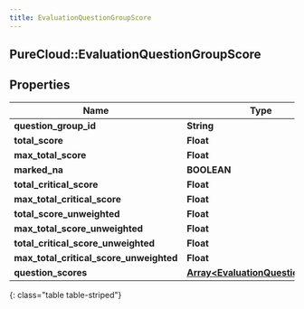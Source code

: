 ```yaml
---
title: EvaluationQuestionGroupScore
---
```

## PureCloud::EvaluationQuestionGroupScore

## Properties

|Name | Type | Description | Notes|
|------------ | ------------- | ------------- | -------------|
| **question_group_id** | **String** |  | [optional] |
| **total_score** | **Float** |  | [optional] |
| **max_total_score** | **Float** |  | [optional] |
| **marked_na** | **BOOLEAN** |  | [optional] |
| **total_critical_score** | **Float** |  | [optional] |
| **max_total_critical_score** | **Float** |  | [optional] |
| **total_score_unweighted** | **Float** |  | [optional] |
| **max_total_score_unweighted** | **Float** |  | [optional] |
| **total_critical_score_unweighted** | **Float** |  | [optional] |
| **max_total_critical_score_unweighted** | **Float** |  | [optional] |
| **question_scores** | [**Array&lt;EvaluationQuestionScore&gt;**](EvaluationQuestionScore.html) |  | [optional] |
{: class="table table-striped"}


